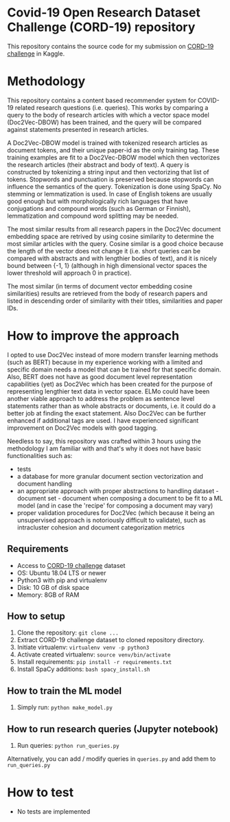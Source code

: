 # Covid-19 Open Research Dataset Challenge (CORD-19) repository

This repository contains the source code for my submission on [CORD-19 challenge](https://www.kaggle.com/allen-institute-for-ai/CORD-19-research-challenge/tasks?taskId=568) in Kaggle.

# Methodology

This repository contains a content based recommender system for COVID-19 related research questions (i.e. queries). 
This works by comparing a query to the body of research articles with which a vector space model (Doc2Vec-DBOW) has been trained, 
and the query will be compared against statements presented in research articles.

A Doc2Vec-DBOW model is trained with tokenized research articles as document tokens, and their unique paper-id as the 
only training tag. These training examples are fit to a Doc2Vec-DBOW model which then vectorizes the research articles 
(their abstract and body of text). A query is constructed by tokenizing a string input and then vectorizing that list of tokens.
Stopwords and punctuation is preserved because stopwords can influence the semantics of the query. Tokenization is done
using SpaCy. No stemming or lemmatization is used. In case of English tokens are usually good enough but with 
morphologically rich languages that have conjugations and compound words (such as German or Finnish), lemmatization and
compound word splitting may be needed.

The most similar results from all research papers in the Doc2Vec document embedding space are retrived by using cosine similarity
to determine the most similar articles with the query. Cosine similar is a good choice because the length of the vector
does not change it (i.e. short queries can be compared with abstracts and with lengthier bodies of text), and it is nicely
bound between {-1, 1} (although in high dimensional vector spaces the lower threshold will approach 0 in practice).

The most similar (in terms of document vector embedding cosine similarities) results are retrieved from the body of
research papers and listed in descending order of similarity with their titles, similarities and paper IDs.

# How to improve the approach

I opted to use Doc2Vec instead of more modern transfer learning methods (such as BERT) because in my experience working
with a limited and specific domain needs a model that can be trained for that specific domain. Also, BERT does not have
as good document level representation capabilities (yet) as Doc2Vec which has been created for the purpose of representing
lengthier text data in vector space. ELMo could have been another viable approach to address the problem as sentence level
statements rather than as whole abstracts or documents, i.e. it could do a better job at finding the exact statement. Also
Doc2Vec can be further enhanced if additional tags are used. I have experienced significant improvement on Doc2Vec models
with good tagging.

Needless to say, this repository was crafted within 3 hours using the methodology I am familiar with and that's why it does
not have basic functionalities such as:

- tests
- a database for more granular document section vectorization and document handling
- an appropriate approach with proper abstractions to handling dataset - document set - document when composing a document
to be fit to a ML model (and in case the 'recipe' for composing a document may vary)
- proper validation procedures for Doc2Vec (which because it being an unsupervised approach is notoriously difficult to validate), such as intracluster cohesion and document categorization metrics

## Requirements

- Access to [CORD-19 challenge](https://www.kaggle.com/allen-institute-for-ai/CORD-19-research-challenge/tasks?taskId=568) dataset
- OS: Ubuntu 18.04 LTS or newer
- Python3 with pip and virtualenv
- Disk: 10 GB of disk space
- Memory: 8GB of RAM

## How to setup

1. Clone the repository: `git clone ...`
2. Extract CORD-19 challenge dataset to cloned repository directory.
3. Initiate virtualenv: `virtualenv venv -p python3`
4. Activate created virtualenv: `source venv/bin/activate`
5. Install requirements: `pip install -r requirements.txt`
6. Install SpaCy additions: `bash spacy_install.sh` 

## How to train the ML model

1. Simply run: `python make_model.py`

## How to run research queries (Jupyter notebook)

1. Run queries: `python run_queries.py`

Alternatively, you can add / modify queries in `queries.py` and add them to `run_queries.py`

# How to test

- No tests are implemented
